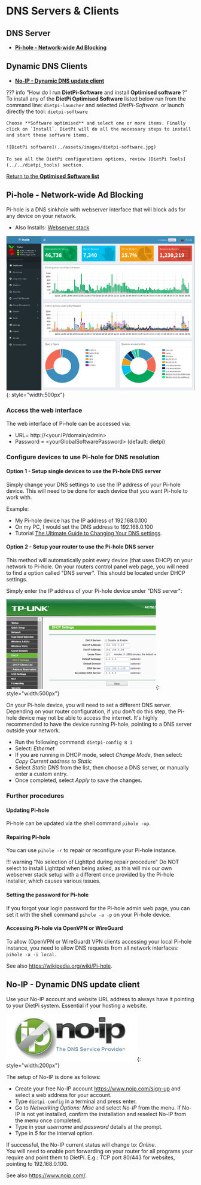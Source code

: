 # DNS Servers & Clients

## DNS Server

- [**Pi-hole - Network-wide Ad Blocking**](#pi-hole-network-wide-ad-blocking)

## Dynamic DNS Clients

- [**No-IP - Dynamic DNS update client**](#no-ip-dynamic-dns-update-client)

??? info "How do I run **DietPi-Software** and install **Optimised software** ?"
    To install any of the **DietPi Optimised Software** listed below run from the command line:
    ```
    dietpi-launcher
    ```
    and selected _DietPi-Software_. or launch directly the tool:
    ```
    dietpi-software
    ```

    Choose **Software optimised** and select one or more items. Finally click on `Install`. DietPi will do all the necessary steps to install and start these software items.

    ![DietPi software](../assets/images/dietpi-software.jpg)

    To see all the DietPi configurations options, review [DietPi Tools](../../dietpi_tools) section.

[Return to the **Optimised Software list**](../../dietpi_optimised_software)

## Pi-hole - Network-wide Ad Blocking

Pi-hole is a DNS sinkhole with webserver interface that will block ads for any device on your network.

- Also Installs: [Webserver stack](../webserver_stack/)

![DietPi DNS server software Pi-hole](../assets/images/dietpi-software-dnsserver-pihole.png){: style="width:500px"}

### Access the web interface

The web interface of Pi-hole can be accessed via:

- URL= http://<your.IP/domain/admin\>
- Password = <yourGlobalSoftwarePassword\> (default: dietpi)

### Configure devices to use Pi-hole for DNS resolution

#### Option 1 - Setup single devices to use the Pi-hole DNS server

Simply change your DNS settings to use the IP address of your Pi-hole device. This will need to be done for each device that you want Pi-hole to work with.

Example:

- My Pi-hole device has the IP address of 192.168.0.100
- On my PC, I would set the DNS address to 192.168.0.100
- Tutorial [The Ultimate Guide to Changing Your DNS settings](https://www.howtogeek.com/167533/the-ultimate-guide-to-changing-your-dns-server/).

#### Option 2 - Setup your router to use the Pi-hole DNS server

This method will automatically point every device (that uses DHCP) on your network to Pi-hole.
On your routers control panel web page, you will need to find a option called "DNS server". This should be located under DHCP settings.

Simply enter the IP address of your Pi-hole device under "DNS server":

![DietPi DNS server software router setup](../assets/images/dietpi-software-dnsserver-router-setup.png){: style="width:500px"}

On your Pi-hole device, you will need to set a different DNS server.  
Depending on your router configuration, if you don't do this step, the Pi-hole device may not be able to access the internet. It's highly recommended to have the device running Pi-hole, pointing to a DNS server outside your network.

- Run the following command: `dietpi-config 8 1`
- Select: *Ethernet*
- If you are running in DHCP mode, select *Change Mode*, then select: *Copy Current address to Static*
- Select *Static DNS* from the list, then choose a DNS server, or manually enter a custom entry.
- Once completed, select *Apply* to save the changes.

### Further procedures

#### Updating Pi-hole

Pi-hole can be updated via the shell command `pihole -up`.

#### Repairing Pi-hole

You can use `pihole -r` to repair or reconfigure your Pi-hole instance.

!!! warning "No selection of Lighttpd during repair procedure"
    Do NOT select to install Lighttpd when being asked, as this will mix our own webserver stack setup with a different once provided by the Pi-hole installer, which causes various issues.

#### Setting the password for Pi-hole

If you forgot your login password for the Pi-hole admin web page, you can set it with the shell command `pihole -a -p` on your Pi-hole device.

#### Accessing Pi-hole via OpenVPN or WireGuard

To allow (OpenVPN or WireGuard) VPN clients accessing your local Pi-hole instance, you need to allow DNS requests from all network interfaces: `pihole -a -i local`.

See also <https://wikipedia.org/wiki/Pi-hole>.

## No-IP - Dynamic DNS update client

Use your No-IP account and website URL address to always have it pointing to your DietPi system. Essential if your hosting a website.

![DietPi DNS server software No-IP](../assets/images/dietpi-software-dnsserver-noip.jpg){: style="width:200px"}

The setup of No-IP is done as follows:

- Create your free No-IP account https://www.noip.com/sign-up and select a web address for your account.
- Type `dietpi-config` in a terminal and press enter.
- Go to *Networking Options: Misc* and select *No-IP* from the menu.
    If No-IP is not yet installed, confirm the installation and reselect No-IP from the menu once completed.
- Type in your *username* and *password* details at the prompt.
- Type in *5* for the interval option.

If successful, the No-IP current status will change to: *Online*.  
You will need to enable port forwarding on your router for all programs your require and point them to DietPi. E.g.: TCP port 80/443 for websites, pointing to 192.168.0.100.

See also <https://www.noip.com/>.
